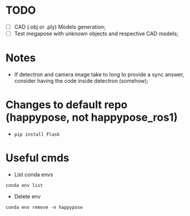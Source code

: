 # TODO
- [ ] CAD (.obj or .ply) Models generation;
- [ ] Test megapose with unknown objects and respective CAD models;

# Notes
- If detectron and camera image take to long to provide a sync answer, consider having the code inside detectron (somehow);

# Changes to default repo (happypose, not happypose_ros1)
- ```pip install Flask```

# Useful cmds
- List conda envs
```
conda env list
```

- Delete env 
```
conda env remove -n happypose
```
